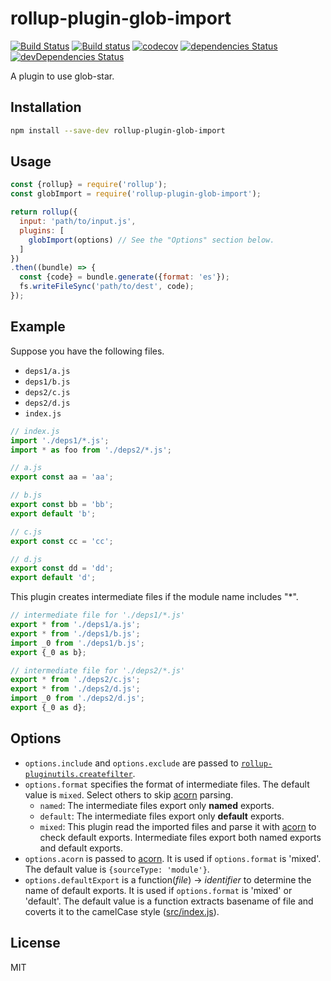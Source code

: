 # rollup-plugin-glob-import

[![Build Status](https://travis-ci.org/kei-ito/rollup-plugin-glob-import.svg?branch=master)](https://travis-ci.org/kei-ito/rollup-plugin-glob-import)
[![Build status](https://ci.appveyor.com/api/projects/status/github/kei-ito/rollup-plugin-glob-import?branch=master&svg=true)](https://ci.appveyor.com/project/kei-ito/rollup-plugin-glob-import/branch/master)
[![codecov](https://codecov.io/gh/kei-ito/rollup-plugin-glob-import/branch/master/graph/badge.svg)](https://codecov.io/gh/kei-ito/rollup-plugin-glob-import)
[![dependencies Status](https://david-dm.org/kei-ito/rollup-plugin-glob-import/status.svg)](https://david-dm.org/kei-ito/rollup-plugin-glob-import)
[![devDependencies Status](https://david-dm.org/kei-ito/rollup-plugin-glob-import/dev-status.svg)](https://david-dm.org/kei-ito/rollup-plugin-glob-import?type=dev)

A plugin to use glob-star.

## Installation

```bash
npm install --save-dev rollup-plugin-glob-import
```

## Usage

```javascript
const {rollup} = require('rollup');
const globImport = require('rollup-plugin-glob-import');

return rollup({
  input: 'path/to/input.js',
  plugins: [
    globImport(options) // See the "Options" section below.
  ]
})
.then((bundle) => {
  const {code} = bundle.generate({format: 'es'});
  fs.writeFileSync('path/to/dest', code);
});
```

## Example

Suppose you have the following files.

- `deps1/a.js`
- `deps1/b.js`
- `deps2/c.js`
- `deps2/d.js`
- `index.js`

```javascript
// index.js
import './deps1/*.js';
import * as foo from './deps2/*.js';

// a.js
export const aa = 'aa';

// b.js
export const bb = 'bb';
export default 'b';

// c.js
export const cc = 'cc';

// d.js
export const dd = 'dd';
export default 'd';
```

This plugin creates intermediate files if the module name includes "*".

```javascript
// intermediate file for './deps1/*.js'
export * from './deps1/a.js';
export * from './deps1/b.js';
import _0 from './deps1/b.js';
export {_0 as b};

// intermediate file for './deps2/*.js'
export * from './deps2/c.js';
export * from './deps2/d.js';
import _0 from './deps2/d.js';
export {_0 as d};
```

## Options

- `options.include` and `options.exclude` are passed to [`rollup-pluginutils.createfilter`](https://github.com/rollup/rollup-pluginutils#createfilter).
- `options.format` specifies the format of intermediate files.
  The default value is `mixed`. Select others to skip [acorn](https://www.npmjs.com/package/acorn) parsing.
  - `named`:
  The intermediate files export only **named** exports.
  - `default`:
  The intermediate files export only **default** exports.
  - `mixed`:
  This plugin read the imported files and parse it with [acorn](https://www.npmjs.com/package/acorn) to check default exports.
  Intermediate files export both named exports and default exports.
- `options.acorn` is passed to [acorn](https://www.npmjs.com/package/acorn). It is used if `options.format` is 'mixed'. The default value is `{sourceType: 'module'}`.
- `options.defaultExport` is a function(*file*) → *identifier* to determine the name of default exports. It is used if `options.format` is 'mixed' or 'default'. The default value is a function extracts basename of file and coverts it to the camelCase style ([src/index.js](https://github.com/kei-ito/rollup-plugin-glob-import/blob/master/src/index.js#L10)).


## License

MIT
